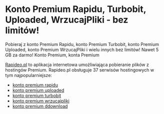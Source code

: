 # Konto Premium Rapidu, Turbobit, Uploaded, WrzucajPliki - bez limitów!

Pobieraj z konto Premium Rapidu, konto Premium Turbobit, konto Premium Uploaded, konto Premium WrzucajPliki i wielu innych bez limitów! Nawet 5 GB za darmo! Konto Premium, konta Premium

<a href="https://www.rapideo.pl">Rapideo.pl</a> to aplikacja internetowa umożliwiająca pobieranie plików z hostingów Premium. Rapideo.pl obsługuje 37 serwisów hostingowych w tym najpopularniejsze:
- <a href="https://www.rapideo.pl/rapidu-premium" target="_blank">konto premium rapidu</a>
- <a href="https://www.rapideo.pl/uploaded-premium" target="_blank">konto premium uploaded</a>
- <a href="https://www.rapideo.pl/turbobit-premium" target="_blank">konto premium turbobit</a>
- <a href="https://www.rapideo.pl/wrzucajpliki-premium" target="_blank">konto premium wrzucajpliki</a>
- <a href="https://www.rapideo.pl/ddownload-premium" target="_blank">konto premium ddownload</a>
